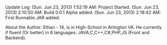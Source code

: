 Update Log:
(Sun. Jun 23, 2013) 1:52:19 AM: Project Started.
(Sun. Jun 23, 2013) 2:10:50 AM: Build 0.0.1 Alpha added.
(Sun. Jun 23, 2013) 2:18:42 AM: First Runnable JAR added.

About the Author:
Ethan - 14, is in High-School in Arlington VA.
He currently if fluent (Or better) in 6 languages:
JAVA,C,C++,C#,PHP,JS (Front and Backend). 
